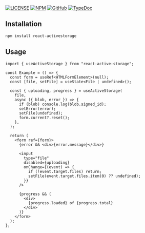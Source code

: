 [![LICENSE](https://img.shields.io/badge/license-MIT-blue.svg)](https://github.com/ksylvest/react-activestorage/blob/main/LICENSE)
[![NPM](https://img.shields.io/npm/v/react-activestorage.svg)](https://www.npmjs.com/package/react-activestorage)
[![GitHub](https://img.shields.io/badge/github-repo-blue.svg)](https://github.com/ksylvest/react-activestorage)
[![TypeDoc](https://img.shields.io/badge/docs-site-blue.svg)](https://react-activestorage.ksylvest.com)

## Installation

```bash
npm install react-activestorage
```

## Usage

```tsx
import { useActiveStorage } from "react-active-storage";

const Example = () => {
  const form = useRef<HTMLFormElement>(null);
  const [file, setFile] = useState<File | undefined>();

  const { uploading, progress } = useActiveStorage(
    file,
    async ({ blob, error }) => {
      if (blob) console.log(blob.signed_id);
      setError(error);
      setFile(undefined);
      form.current?.reset();
    },
  );

  return (
    <form ref={form}>
      {error && <div>{error.message}</div>}

      <input
        type="file"
        disabled={uploading}
        onChange={(event) => {
          if (!event.target.files) return;
          setFile(event.target.files.item(0) ?? undefined);
        }}
      />

      {progress && (
        <div>
          {progress.loaded} of {progress.total}
        </div>
      )}
    </form>
  );
};
```
